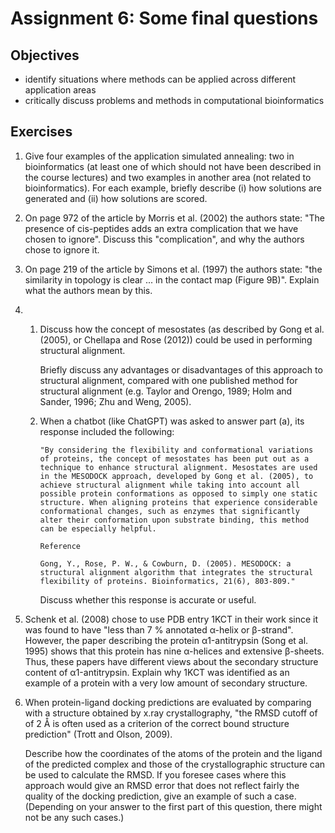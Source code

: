# Assignment 6: Some final questions

## Objectives
* identify situations where methods can be applied across different application areas
* critically discuss problems and methods in computational bioinformatics

## Exercises
1. Give four examples of the application simulated annealing: two in bioinformatics (at least one of which should not have been described in the course lectures) and two examples in another area (not related to bioinformatics). For each example, briefly describe (i) how solutions are generated and (ii) how solutions are scored.

2. On page 972 of the article by Morris et al. (2002) the authors state: "The presence of cis-peptides adds an extra complication that we have chosen to ignore". Discuss this "complication", and why the authors chose to ignore it.

3. On page 219 of the article by Simons et al. (1997) the authors state: "the similarity in topology is clear ... in the contact map (Figure 9B)". Explain what the authors mean by this.

4. 
    1. Discuss how the concept of mesostates (as described by Gong et al. (2005), or Chellapa and Rose (2012)) could be used in performing structural alignment.

        Briefly discuss any advantages or disadvantages of this approach to structural alignment, compared with one published method for structural alignment (e.g. Taylor and Orengo, 1989; Holm and Sander, 1996; Zhu and Weng, 2005).

    2. When a chatbot (like ChatGPT) was asked to answer part (a), its response included the following:
        ```
        "By considering the flexibility and conformational variations of proteins, the concept of mesostates has been put out as a technique to enhance structural alignment. Mesostates are used in the MESODOCK approach, developed by Gong et al. (2005), to achieve structural alignment while taking into account all possible protein conformations as opposed to simply one static structure. When aligning proteins that experience considerable conformational changes, such as enzymes that significantly alter their conformation upon substrate binding, this method can be especially helpful.

        Reference

        Gong, Y., Rose, P. W., & Cowburn, D. (2005). MESODOCK: a structural alignment algorithm that integrates the structural flexibility of proteins. Bioinformatics, 21(6), 803-809."
        ```
        Discuss whether this response is accurate or useful.

5. Schenk et al. (2008) chose to use PDB entry 1KCT in their work since it was found to have "less than 7 % annotated α-helix or β-strand". However, the paper describing the protein α1-antitrypsin (Song et al. 1995) shows that this protein has nine α-helices and extensive β-sheets. Thus, these papers have different views about the secondary structure content of α1-antitrypsin. Explain why 1KCT was identified as an example of a protein with a very low amount of secondary structure.

6. When protein-ligand docking predictions are evaluated by comparing with a structure obtained by x.ray crystallography, "the RMSD cutoff of of 2 Å is often used as a criterion of the correct bound structure prediction" (Trott and Olson, 2009).

    Describe how the coordinates of the atoms of the protein and the ligand of the predicted complex and those of the crystallographic structure can be used to calculate the RMSD. If you foresee cases where this approach would give an RMSD error that does not reflect fairly the quality of the docking prediction, give an example of such a case. (Depending on your answer to the first part of this question, there might not be any such cases.)

